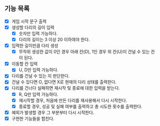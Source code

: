 ## 기능 목록

- [x] 게임 시작 문구 출력
- [x] 생성할 다리의 길이 입력
    - [x] 숫자만 입력 가능하다.
    - [x] 다리의 길이는 3 이상 20 이하여야 한다.
- [x] 입력한 길이만큼 다리 생성
    - [x] 무작위 생성한 값이 0인 경우 아래 칸(D), 1인 경우 위 칸(U)이 건널 수 있는 칸이 된다.
- [x] 이동할 칸 입력
    - [x] U, D만 입력 가능하다.
- [x] 다리를 건널 수 있는 지 판단한다.
- [x] 건널 수 있다면 O, 없다면 X로 현재의 다리 상태를 출력한다.
- [x] 다리를 건너다 실패하면 재시작 및 종료에 대한 입력을 받는다.
    - [x] R, Q만 입력 가능하다.
    - [x] 재시작할 경우, 처음에 만든 다리를 재사용해서 다시 시작한다.
    - [x] 종료할 경우, 성공 및 실패 여부를 출력하고 총 시도한 횟수를 출력한다.
- [x] 예외가 발생할 경우 그 부분부터 다시 시작한다.
- [x] 구현한 기능들을 합친다.